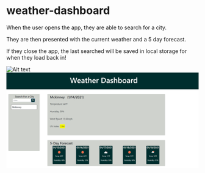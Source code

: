 # weather-dashboard


When the user opens the app, they are able to search for a city.

They are then presented with the current weather and a 5 day forecast.

If they close the app, the last searched will be saved in local storage for when they load back in!


![Alt text](img1.PNG?raw=true "Title")
![Alt text](img2.PNG?raw=true "Title")
